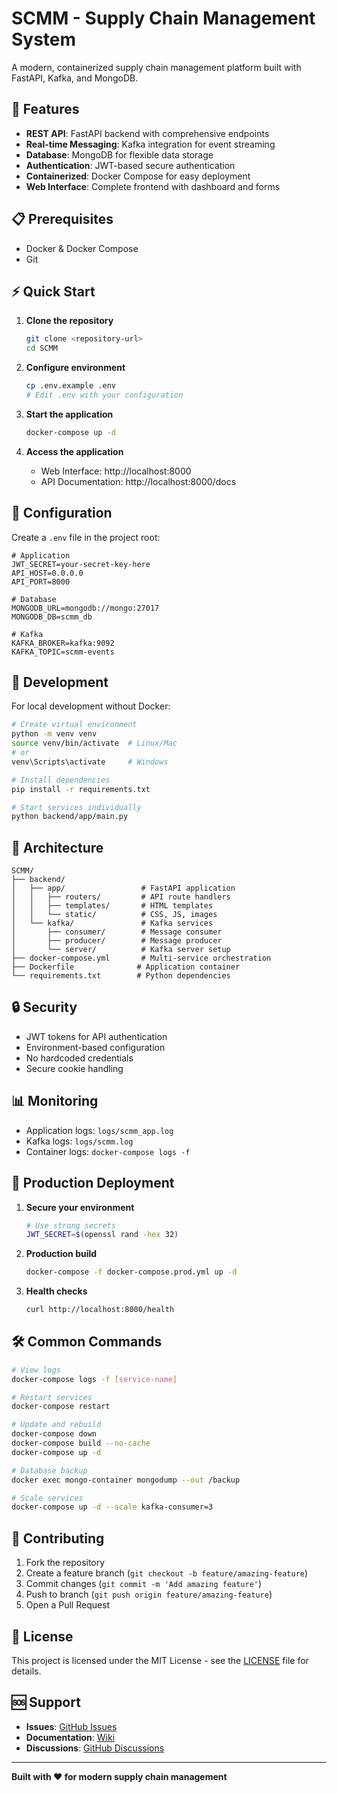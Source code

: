 # SCMM - Supply Chain Management System

A modern, containerized supply chain management platform built with FastAPI, Kafka, and MongoDB.

## 🚀 Features

- **REST API**: FastAPI backend with comprehensive endpoints
- **Real-time Messaging**: Kafka integration for event streaming
- **Database**: MongoDB for flexible data storage
- **Authentication**: JWT-based secure authentication
- **Containerized**: Docker Compose for easy deployment
- **Web Interface**: Complete frontend with dashboard and forms

## 📋 Prerequisites

- Docker & Docker Compose
- Git

## ⚡ Quick Start

1. **Clone the repository**
   ```bash
   git clone <repository-url>
   cd SCMM
   ```

2. **Configure environment**
   ```bash
   cp .env.example .env
   # Edit .env with your configuration
   ```

3. **Start the application**
   ```bash
   docker-compose up -d
   ```

4. **Access the application**
   - Web Interface: http://localhost:8000
   - API Documentation: http://localhost:8000/docs

## 🔧 Configuration

Create a `.env` file in the project root:

```env
# Application
JWT_SECRET=your-secret-key-here
API_HOST=0.0.0.0
API_PORT=8000

# Database
MONGODB_URL=mongodb://mongo:27017
MONGODB_DB=scmm_db

# Kafka
KAFKA_BROKER=kafka:9092
KAFKA_TOPIC=scmm-events
```

## 🧪 Development

For local development without Docker:

```bash
# Create virtual environment
python -m venv venv
source venv/bin/activate  # Linux/Mac
# or
venv\Scripts\activate     # Windows

# Install dependencies
pip install -r requirements.txt

# Start services individually
python backend/app/main.py
```

## 📁 Architecture

```
SCMM/
├── backend/
│   ├── app/                 # FastAPI application
│   │   ├── routers/         # API route handlers
│   │   ├── templates/       # HTML templates
│   │   └── static/          # CSS, JS, images
│   └── kafka/               # Kafka services
│       ├── consumer/        # Message consumer
│       ├── producer/        # Message producer
│       └── server/          # Kafka server setup
├── docker-compose.yml       # Multi-service orchestration
├── Dockerfile              # Application container
└── requirements.txt        # Python dependencies
```

## 🔒 Security

- JWT tokens for API authentication
- Environment-based configuration
- No hardcoded credentials
- Secure cookie handling

## 📊 Monitoring

- Application logs: `logs/scmm_app.log`
- Kafka logs: `logs/scmm.log`
- Container logs: `docker-compose logs -f`

## 🚀 Production Deployment

1. **Secure your environment**
   ```bash
   # Use strong secrets
   JWT_SECRET=$(openssl rand -hex 32)
   ```

2. **Production build**
   ```bash
   docker-compose -f docker-compose.prod.yml up -d
   ```

3. **Health checks**
   ```bash
   curl http://localhost:8000/health
   ```

## 🛠️ Common Commands

```bash
# View logs
docker-compose logs -f [service-name]

# Restart services
docker-compose restart

# Update and rebuild
docker-compose down
docker-compose build --no-cache
docker-compose up -d

# Database backup
docker exec mongo-container mongodump --out /backup

# Scale services
docker-compose up -d --scale kafka-consumer=3
```

## 🤝 Contributing

1. Fork the repository
2. Create a feature branch (`git checkout -b feature/amazing-feature`)
3. Commit changes (`git commit -m 'Add amazing feature'`)
4. Push to branch (`git push origin feature/amazing-feature`)
5. Open a Pull Request

## 📄 License

This project is licensed under the MIT License - see the [LICENSE](LICENSE) file for details.

## 🆘 Support

- **Issues**: [GitHub Issues](../../issues)
- **Documentation**: [Wiki](../../wiki)
- **Discussions**: [GitHub Discussions](../../discussions)

---

**Built with ❤️ for modern supply chain management**